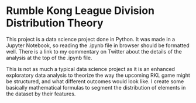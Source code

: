 # Rumble Kong League Division Distribution Theory

This project is a data science project done in Python. It was made in a Jupyter Notebook, so reading the .ipynb file in browser should be formatted well. There is a link to my commentary on Twitter about the details of the analysis at the top of the .ipynb file.

This is not as much a typical data science project as it is an enhanced exploratory data analysis to theorize the way the upcoming RKL game might be structured, and what different outcomes would look like. I create some basically mathematical formulas to segment the distribution of elements in the dataset by their features.
